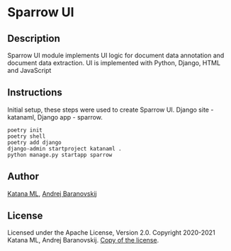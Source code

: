 # Sparrow UI

## Description

Sparrow UI module implements UI logic for document data annotation and document data extraction. UI is implemented with Python, Django, HTML and JavaScript

## Instructions

Initial setup, these steps were used to create Sparrow UI. Django site - katanaml, Django app - sparrow.

```
poetry init
poetry shell
poetry add django
django-admin startproject katanaml .
python manage.py startapp sparrow
```

## Author

[Katana ML](https://katanaml.io), [Andrej Baranovskij](https://github.com/abaranovskis-redsamurai)

## License

Licensed under the Apache License, Version 2.0. Copyright 2020-2021 Katana ML, Andrej Baranovskij. [Copy of the license](https://github.com/katanaml/sparrow/blob/main/LICENSE).
